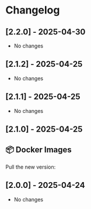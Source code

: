 # Changelog

## [2.2.0] - 2025-04-30

- No changes


## [2.1.2] - 2025-04-25

- No changes


## [2.1.1] - 2025-04-25

- No changes


## [2.1.0] - 2025-04-25



## 📦 Docker Images

Pull the new version:



## [2.0.0] - 2025-04-24

- No changes

